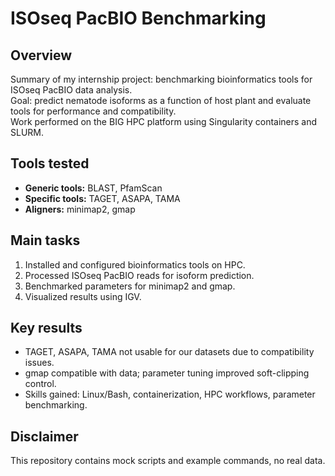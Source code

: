 # ISOseq PacBIO Benchmarking

## Overview
Summary of my internship project: benchmarking bioinformatics tools for ISOseq PacBIO data analysis.  
Goal: predict nematode isoforms as a function of host plant and evaluate tools for performance and compatibility.  
Work performed on the BIG HPC platform using Singularity containers and SLURM.

## Tools tested
- **Generic tools:** BLAST, PfamScan
- **Specific tools:** TAGET, ASAPA, TAMA
- **Aligners:** minimap2, gmap

## Main tasks
1. Installed and configured bioinformatics tools on HPC.
2. Processed ISOseq PacBIO reads for isoform prediction.
3. Benchmarked parameters for minimap2 and gmap.
4. Visualized results using IGV.

## Key results
- TAGET, ASAPA, TAMA not usable for our datasets due to compatibility issues.
- gmap compatible with data; parameter tuning improved soft-clipping control.
- Skills gained: Linux/Bash, containerization, HPC workflows, parameter benchmarking.

## Disclaimer
This repository contains mock scripts and example commands, no real data.
